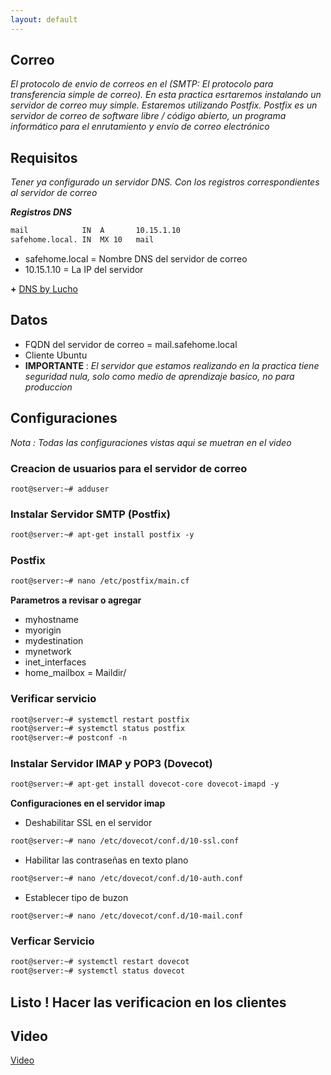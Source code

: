```yaml
---
layout: default
---
```


## Correo

_El protocolo de envio de correos en el (SMTP: El protocolo para transferencia simple de correo). En esta practica esrtaremos instalando un servidor de correo muy simple. Estaremos utilizando Postfix. Postfix es un servidor de correo de software libre / código abierto, un programa informático para el enrutamiento y envío de correo electrónico_

## Requisitos

_Tener ya configurado un servidor DNS. Con los registros correspondientes al servidor de correo_

**_Registros DNS_**
```markdown
mail            IN  A       10.15.1.10
safehome.local. IN  MX 10   mail
```

* safehome.local = Nombre DNS del servidor de correo
* 10.15.1.10 = La IP del servidor 

**+** [DNS by Lucho](../DNS/dns.md)

## Datos

* FQDN del servidor de correo = mail.safehome.local
* Cliente Ubuntu
* **IMPORTANTE** : _El servidor que estamos realizando en la practica tiene seguridad nula, solo como medio de aprendizaje basico, no para produccion_

## Configuraciones

_Nota : Todas las configuraciones vistas aqui se muetran en el video_

### Creacion de usuarios para el servidor de correo

```markdowm
root@server:~# adduser
```

### Instalar Servidor SMTP (Postfix)

```markdown
root@server:~# apt-get install postfix -y
```

### Postfix

```markdown
root@server:~# nano /etc/postfix/main.cf
```

**Parametros a revisar o agregar**

* myhostname
* myorigin
* mydestination
* mynetwork
* inet_interfaces
* home_mailbox = Maildir/

### Verificar servicio

```markdown
root@server:~# systemctl restart postfix
root@server:~# systemctl status postfix
root@server:~# postconf -n
```

### Instalar Servidor IMAP y POP3 (Dovecot)

```markdown
root@server:~# apt-get install dovecot-core dovecot-imapd -y
```

**Configuraciones en el servidor imap**

* Deshabilitar SSL en el servidor 

```markdown
root@server:~# nano /etc/dovecot/conf.d/10-ssl.conf
```

* Habilitar las contraseñas en texto plano

```markdown
root@server:~# nano /etc/dovecot/conf.d/10-auth.conf
```

* Establecer tipo de buzon

```markdowm
root@server:~# nano /etc/dovecot/conf.d/10-mail.conf
```

### Verficar Servicio

```markdown
root@server:~# systemctl restart dovecot
root@server:~# systemctl status dovecot
``` 

## Listo ! Hacer las verificacion en los clientes

## Video 

[Video](https://youtu.be/iF8isJt0Xec)


